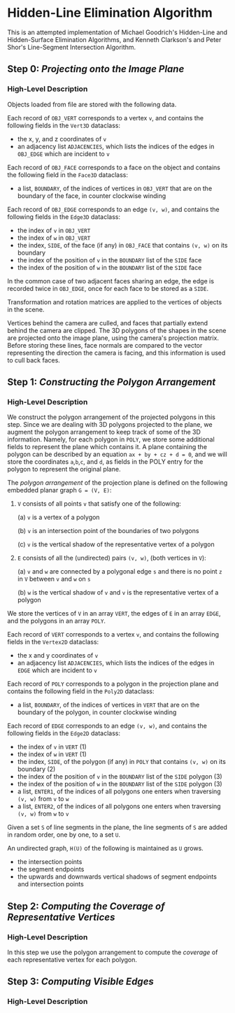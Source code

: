 # Hidden-Line Elimination Algorithm
This is an attempted implementation of Michael Goodrich's Hidden-Line and Hidden-Surface Elimination Algorithms, and Kenneth Clarkson's and Peter Shor's Line-Segment Intersection Algorithm.

## Step 0: _Projecting onto the Image Plane_
### High-Level Description
Objects loaded from file are stored with the following data.

Each record of `OBJ_VERT` corresponds to a vertex `v`, and contains the following fields in the `Vert3D` dataclass:

* the x, y, and z coordinates of `v`
* an adjacency list `ADJACENCIES`, which lists the indices of the edges in `OBJ_EDGE` which are incident to `v`

Each record of `OBJ_FACE` corresponds to a face on the object and contains the following field in the `Face3D` dataclass:

* a list, `BOUNDARY`, of the indices of vertices in `OBJ_VERT` that are on the boundary of the face, in counter clockwise winding

Each record of `OBJ_EDGE` corresponds to an edge `(v, w)`, and contains the following fields in the `Edge3D` dataclass:

* the index of `v` in `OBJ_VERT`
* the index of `w` in `OBJ_VERT`
* the index, `SIDE`, of the face (if any) in `OBJ_FACE` that contains `(v, w)` on its boundary
* the index of the position of `v` in the `BOUNDARY` list of the `SIDE` face
* the index of the position of `w` in the `BOUNDARY` list of the `SIDE` face

In the common case of two adjacent faces sharing an edge, the edge is recorded twice in `OBJ_EDGE`, once for each face to be stored as a `SIDE`.

Transformation and rotation matrices are applied to the vertices of objects in the scene.

Vertices behind the camera are culled, and faces that partially extend behind the camera are clipped. The 3D polygons of the shapes in the scene are projected onto the image plane, using the camera's projection matrix. Before storing these lines, face normals are compared to the vector representing the direction the camera is facing, and this information is used to cull back faces.

## Step 1: _Constructing the Polygon Arrangement_
### High-Level Description
We construct the polygon arrangement of the projected polygons in this step. Since we are dealing with 3D polygons projected to the plane, we augment the polygon arrangement to keep track of some of the 3D information. Namely, for each polygon in `POLY`, we store some additional fields to represent the plane which contains it. A plane containing the polygon can be described by an equation `ax + by + cz + d = 0`, and we will store the coordinates `a`,`b`,`c`, and `d`, as fields in the POLY entry for the polygon to represent the original plane.

The _polygon arrangement_ of the projection plane is defined on the following embedded planar graph `G = (V, E)`:

1. `V` consists of all points `v` that satisfy one of the following:

    (a) `v` is a vertex of a polygon

    (b) `v` is an intersection point of the boundaries of two polygons

    (c) `v` is the vertical shadow of the representative vertex of a polygon

1. `E` consists of all the (undirected) pairs `(v, w)`, (both vertices in `V`):

    (a) `v` and `w` are connected by a polygonal edge `s` and there is no point `z` in `V` between `v` and `w` on `s`

    (b) `w` is the vertical shadow of `v` and `v` is the representative vertex of a polygon

We store the vertices of `V` in an array `VERT`, the edges of `E` in an array `EDGE`, and the polygons in an array `POLY`.

Each record of `VERT` corresponds to a vertex `v`, and contains the following fields in the `Vertex2D` dataclass:

* the x and y coordinates of `v`
* an adjacency list `ADJACENCIES`, which lists the indices of the edges in `EDGE` which are incident to `v`

Each record of `POLY` corresponds to a polygon in the projection plane and contains the following field in the `Poly2D` dataclass:

* a list, `BOUNDARY`, of the indices of vertices in `VERT` that are on the boundary of the polygon, in counter clockwise winding

Each record of `EDGE` corresponds to an edge `(v, w)`, and contains the following fields in the `Edge2D` dataclass:

* the index of `v` in `VERT` (1)
* the index of `w` in `VERT` (1)
* the index, `SIDE`, of the polygon (if any) in `POLY` that contains `(v, w)` on its boundary (2)
* the index of the position of `v` in the `BOUNDARY` list of the `SIDE` polygon (3)
* the index of the position of `w` in the `BOUNDARY` list of the `SIDE` polygon (3)
* a list, `ENTER1`, of the indices of all polygons one enters when traversing `(v, w)` from `v` to `w`
* a list, `ENTER2`, of the indices of all polygons one enters when traversing `(v, w)` from `w` to `v`

Given a set `S` of line segments in the plane, the line segments of `S` are added in random order, one by one, to a set `U`.

An undirected graph, `H(U)` of the following is maintained as `U` grows.
* the intersection points
* the segment endpoints
* the upwards and downwards vertical shadows of segment endpoints and intersection points 

## Step 2: _Computing the Coverage of Representative Vertices_
### High-Level Description
In this step we use the polygon arrangement to compute the _coverage_ of each representative vertex for each polygon.

## Step 3: _Computing Visible Edges_
### High-Level Description
